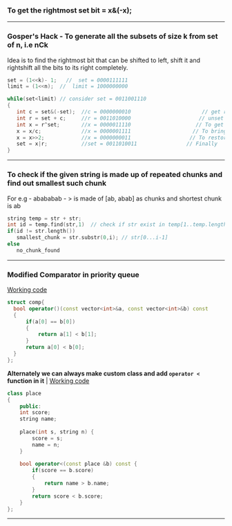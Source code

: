 
### To get the rightmost set bit  =   x&(-x);

---

### Gosper's Hack - To generate all the subsets of size k from set of n, i.e nCk
Idea is to find the rightmost bit that can be shifted to left, shift it and rightshift all the bits to its right completely.

```c++
set = (1<<k)- 1;   //  set = 0000111111
limit = (1<<n);  //  limit = 1000000000

while(set<limit) // consider set = 0011001110
{
   int c = set&(-set);  //c = 0000000010                       // get rightmost set bit
   int r = set + c;     //r = 0011010000                      // unset rightmost cluster of set bits and set next bit to 1  
   int x = r^set;       //x = 0000011110                     // To get back all the set bits + 1 extra bits created in previous step
   x = x/c;             //x = 0000001111                    // To bring all the set bits to the rightmost
   x = x>>2;            //x = 0000000011                   // To restore count of bits
   set = x|r;           //set = 0011010011                // Finally
}
```

---

### To check if the given string is made up of repeated chunks and find out smallest such chunk

For e.g - abababab - > is made of [ab, abab] as chunks and shortest chunk is ab
```c++
string temp = str + str;
int id = temp.find(str,1)  // check if str exist in temp[1..temp.length()-1]
if(id != str.length())
   smallest_chunk = str.substr(0,i); // str[0...i-1]
else
   no_chunk_found
```

---

### Modified Comparator in priority queue
[Working code](https://leetcode.com/contest/weekly-contest-269/problems/find-all-people-with-secret/)
```c++
struct comp{
  bool operator()(const vector<int>&a, const vector<int>&b) const
  {
      if(a[0] == b[0])
      {
          return a[1] < b[1];
      }
      return a[0] < b[0];
  }
};
```

**Alternately we can always make custom class and add `operator < ` function in it** | [Working code](https://leetcode.com/contest/biweekly-contest-67/problems/sequentially-ordinal-rank-tracker/)
```c++
class place
{
    public:
    int score;
    string name;
    
    place(int s, string n) {
        score = s;
        name = n;
    }
 
    bool operator<(const place &b) const {
        if(score == b.score)
        {
            return name > b.name;
        }
        return score < b.score;
    }
};
```

---

